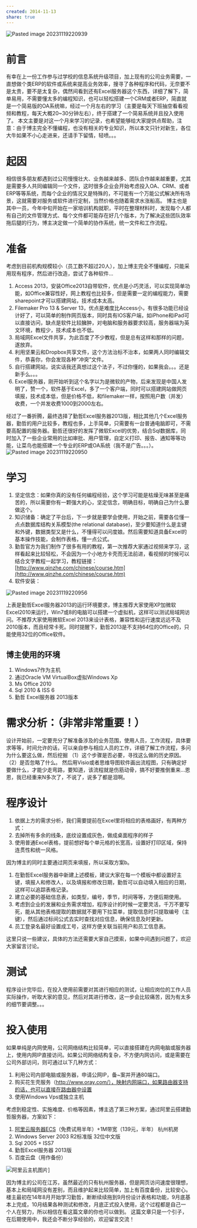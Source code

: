 ```yaml
---
created: 2014-11-13
share: true
---
```

![Pasted image 20231119220939](https://img.xcz.life/i/archive/obsidian/1741526529-29.png)
# 前言

有幸在上一份工作参与过学校的信息系统升级项目，加上现有的公司业务需要，一直想做个类ERP的软件或系统来提高业务效率，搜寻了各种程序和代码，无奈要不是太贵，要不是太复杂，偶然间看到还有Excel服务器这个东西，详细了解下，简单易用，不需要懂太多的编程知识，也可以轻松搭建一个CRM或者ERP，简直就是一个简易版的OA系统嘛，经过一个月左右的学习（主要是每天下班抽空看看视频和教程，每天大概20~30分钟左右），终于搭建了一个简易系统并且投入使用了。 本文主要是对这一个月来学习的记录，也希望能够给大家提供点帮助，注意：由于博主完全不懂编程，也没有相关的专业知识，所以本文只针对新生，各位大牛如果不小心走进来，还请手下留情，轻喷。。。<!--more-->

# 起因

相信很多朋友都遇到过公司慢慢壮大、业务越来越多、团队合作越来越重要，尤其是需要多人共同编辑同一个文件，这时很多企业会开始考虑投入OA、CRM、或者ERP等等系统，而每个企业的情况又是特殊的，不可能有一个万能公式解决所有场景，这就需要对服务或软件进行定制，当然价格也随着需求水涨船高。 博主也是其中一员，今年中旬开始在一家培训机构就职，平时在整理材料时，发现每个人都有自己的文件管理方式、每个文件都可能存在好几个版本，为了解决这些团队效率拖后腿的行为，博主决定做一个简单的协作系统，统一文件和工作流程。

# 准备

考虑到目前机构规模较小（员工数不超过20人），加上博主完全不懂编程，只能采用现有程序，然后进行改造，尝试了各种软件…

1.  Access 2013，安装Office2013自带软件，优点是小巧灵活，可以实现简单功能，如Office兼容性好，网上教程也比较多，但是需要一定的编程能力，需要sharepoint才可以搭建网站，技术成本太高。
2.  Filemaker Pro 13 & Server 13，优点是难度比Access小，有很多功能已经设计好了，可以简单的制作网页版本，同时具有IOS客户端，如iPhone和iPad可以直接访问，缺点是软件比较臃肿，对电脑和服务器要求较高，服务器端为英文环境，教程少，技术成本也不低。
3.  局域网Excel文件共享，为此百度了不少教程，但是总有这样和那样的问题，遂放弃。
4.  利用坚果云和Dropbox共享文件，这个方法治标不治本，如果两人同时编辑文件，恭喜你，你会发现各种“冲突”文件。
5.  自行搭建网站，说实话我还真想过这个法子，不过你懂的，如果我会。。。还是新手么。。。
6.  Excel服务器，刚开始听到这个名字以为是微软的产物，后来发现是中国人发明了，赞一个，软件基于Excel，多了一个客户端，同时可以搭建网站做网页填报，技术成本低，但是价格不低，和filemaker一样，按照用户数（并发）收费，一个并发收费1000到2000左右。

经过了一番折腾，最终选择了勤哲Excel服务器2013版，相比其他几个Excel服务器，勤哲的用户比较多，教程也多，上手简单，只需要有一台普通电脑即可，不需要高配置的服务器。勤哲还很好的发挥了微软Excel的优势，结合Sql数据库，同时加入了一些企业常用的比如审批、用户管理，自定义打印、报告、通知等等功能，让菜鸟也能搭建一个专业的ERP或OA系统（我不是广告。。。）。 
![Pasted image 20231119220950](https://img.xcz.life/i/archive/obsidian/1741526529-ff.png)
# 学习

1.  坚定信念：如果你真的没有任何编程经验，这个学习可能是枯燥无味甚至是痛苦的，所以需要你有一颗强大的心，坚定信念，明确目标，明确自己为什么要做这个。
2.  知识储备：确定了平台后，下一步就是要学会使用，开始之前，需要各位懂一点点数据库结构关系模型(the relational database)，至少要知道什么是主键和外键，数据类型又是什么，不懂得可以问度娘。然后需要知道具备Excel的基本操作技能，会制作表格，懂一点公式。
3.  勤哲官方为我们制作了很多有用的教程，第一次推荐大家通过视频来学习，这样看起来比较轻松，不会因为一个小地方卡壳而无法前进，看视频的时候可以结合文字教程一起学习，教程链接：[http://www.qinzhe.com/chinese/course.htm](http://www.qinzhe.com/chinese/course.htm)
4.  软件安装：

![Pasted image 20231119220956](https://img.xcz.life/i/archive/obsidian/1741526529-97.png)

上表是勤哲Excel服务器2013的运行环境要求，博主推荐大家使用XP加微软Excel2010来运行，Win7或8的电脑可以搭建一个虚拟机，这样可以测试局域网访问。不推荐大家使用微软Excel 2013来设计表格，兼容性和运行速度远远不及2010版本，而且经常卡死。同时提醒下，勤哲2013是不支持64位的Office的，只能使用32位的Office软件。 

## 博主使用的环境

1.  Windows7作为主机
2.  通过Oracle VM VirtualBox虚拟Windows Xp
3.  Ms Office 2010
4.  Sql 2010 & ISS 6
5.  勤哲 Excel服务器 2013版本

# 需求分析：**（非常非常重要！）**

设计开始前，一定要充分了解准备涉及的业务范围，使用人员，工作流程，具体要求等等，时间允许的话，可以亲自参与相应人员的工作，详细了解工作流程，多问为什么要这么做，然后挖掘
（1）这个步骤是否必要，寻找这么做的历史原因。
（2）是否忽略了什么。 然后用Visio或者思维导图软件画出流程图，只有确定好要做什么，才能少走弯路，要知道，该流程就是伤筋动骨，搞不好要推倒重来…恩恩，我已经重来N多次了，不说了，说多了都是泪啊。

# 程序设计

1.  依据上方的需求分析，我们需要提前在Excel里将相应的表格画好，有两种方式：
2.  去掉所有多余的线条，底纹设置成灰色，做成桌面程序的样子
3.  使用普通Excel表格，提前想好每个单元格的长宽高，设置好打印区域，保持连贯性和统一风格。

因为博主的同时主要通过网页来填报，所以采取方案b。

1.  在勤哲Excel服务器中新建上述模板，建议大家在每一个模板中都设置好主键，填报人和修改人，以及填报和修改日期，勤哲可以自动填入相应的日期，这样可以追踪表格记录。
2.  建立必要的基础信息表，如类型，编号，季节，时间等等，方便后期使用。
3.  考虑到企业的发展和业务需求增加，程序设计的时候一定要灵活，千万不要写死，能从其他表格提取的数据就不要用下拉菜单，提取信息时只提取编号（主键），然后通过标间公式去实时查找对应信息，确保信息及时更新。
4.  员工登录名最好设置成工号，这样方便关联当前用户和员工信息表。

这里只说一些建议，具体的方法还需要大家自己摸索，如果中间遇到问题了，欢迎大家留言讨论。

# 测试

程序设计完毕后，在投入使用前需要对其进行相应的测试，让相应岗位的工作人员实际操作，听取大家的意见，然后对其进行修改，这一步会比较痛苦，因为有太多的细节要调整。。。

# 投入使用

如果单纯是内网使用，公司网络结构比较简单，可以直接搭建在内网电脑或服务器上，使用内网IP直接访问。如果公司网络结构复杂，不方便内网访问，或是需要在公司外部访问，则可通过以下几种方式：

1.  利用公司内部电脑或服务器，申请公网IP，备~案并开通80端口。
2.  购买花生壳服务（http://www.oray.com/），映射内网端口，如果路由器支持的话，也可以直接在路由器中设置
3.  使用Windows Vps或独立主机

考虑到稳定性、实施难度、价格等因素，博主选了第三种方案，通过阿里云搭建勤哲服务器，方案如下：

1.  [阿里云服务器ECS](/go/aliyun.php "点击访问阿里云")（免费试用半年）+1M带宽（139元，半年） 杭州机房
2.  Windows Server 2003 R2标准版 32位中文版
3.  Sql 2005 + ISS7
4.  勤哲Excel服务器 2013版
5.  百度云盘（用作备份）

![阿里云主机图片](/go/336x280.jpg)]

因为博主的公司在江苏，虽然最近的只有杭州服务器，但是网页访问速度很理想，基本上和局域网没有差别，而且维护起来比较简单，加上有百度备份，比较安心。 楼主最初在14年8月开始学习勤哲，断断续续拖到9月份设计表格和功能，9月底基本上完成，10月结果各种测试和修改，月底正式投入使用，这个过程都是自己一个人在努力，所以相信在看这篇文章的你也可以做到。 这篇文章只是一个引子，在后期使用中，我还会不断分享经验的，欢迎留言交流！